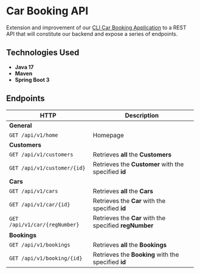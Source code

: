 # Car Booking API

Extension and improvement of our [CLI Car Booking Application](https://github.com/younnes-chebli/cli-car-booking-application) to a REST API that will constitute our backend and expose a series of endpoints.

## Technologies Used
* **Java 17**
* **Maven**
* **Spring Boot 3**

## Endpoints

| HTTP                              | Description                                           |
|-----------------------------------|-------------------------------------------------------|
| **General**                           |                                                       |
| ```GET /api/v1/home```            | Homepage                                              |
| **Customers**                         |                                                       |
| ```GET /api/v1/customers```       | Retrieves **all** the **Customers**                   |
| ```GET /api/v1/customer/{id}```   | Retrieves the **Customer** with the specified **id**  |
| **Cars**                              |                                                       |
| ```GET /api/v1/cars```            | Retrieves **all** the **Cars**                        |
| ```GET /api/v1/car/{id}```        | Retrieves the **Car** with the specified **id**       |
| ```GET /api/v1/car/{regNumber}``` | Retrieves the **Car** with the specified **regNumber** |
| **Bookings**                              |                                                       |
| ```GET /api/v1/bookings```        | Retrieves **all** the **Bookings**                    |
| ```GET /api/v1/booking/{id}```    | Retrieves the **Booking** with the specified **id**   |

